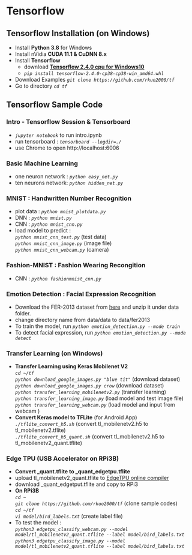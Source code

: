# Tensorflow 
## Tensorflow Installation (on Windows)
* Install **Python 3.8** for Windows
* Install nVidia **CUDA 11.1 & CuDNN 8.x** 
* Install **Tensorflow** 
  - download **[Tensorflow 2.4.0 cpu for Windows10](https://github.com/fo40225/tensorflow-windows-wheel/tree/master/2.4.0/py38/CPU%2BGPU/cuda111cudnn8avx2)** <br />
  - *`pip install tensorflow-2.4.0-cp38-cp38-win_amd64.whl`* <br />
* Download Examples *`git clone https://github.com/rkuo2000/tf`*
* Go to directory *`cd tf`*
## Tensorflow Sample Code
### Intro - Tensorflow Session & Tensorboard 
* *`jupyter notebook`* to run intro.ipynb
* run tensorboard : *`tensorboard --logdir=./`*
* use Chrome to open http://localhost:6006
### Basic Machine Learning
* one neuron network : *`python easy_net.py`*
* ten neurons network: *`python hidden_net.py`*
### MNIST : Handwritten Number Recognition
* plot data : *`python mnist_plotdata.py`*
* DNN : *`python mnist.py`*
* CNN : *`python mnist_cnn.py`*
* load model to predict : <br />
  *`python mnist_cnn_test.py`* (test data) <br />
  *`python mnist_cnn_image.py`* (image file) <br />
  *`python mnist_cnn_webcam.py`* (camera) <br />
### Fashion-MNIST : Fashion Wearing Recongition
* CNN : *`python fashionmnist_cnn.py`*
### Emotion Detection : Facial Expression Recognition
* Download the FER-2013 dataset from [here](https://anonfile.com/bdj3tfoeba/data_zip) and unzip it under data folder. 
* change directory name from data/data to data/fer2013
* To train the model, run *`python emotion_detection.py --mode train`*
* To detect facial expression, run *`python emotion_detection.py --mode detect`* 
### Transfer Learning (on Windows)
* **Transfer Learning using Keras Mobilenet V2** <br />
*`cd ~/tf`* <br />
*`python download_google_images.py "blue tit"`* (download dataset)<br />
*`python download_google_images.py crow`*       (download dataset)<br />
*`python transfer_learning_mobilenetv2.py`* (transfer learning) <br />
*`python transfer_learning_image.py`*  (load model and test image file) <br />
*`python transfer_learning_webcam.py`*  (load model and input from webcam ) <br />
* **Convert Keras model to TFLite** (for Android App) <br />
*`./tflite_convert_h5.sh`* (convert tl_mobilenetv2.h5 to tl_mobilenetv2.tflite) <br />
*`./tflite_convert_h5_quant.sh`* (convert tl_mobilenetv2.h5 to tl_mobilenetv2_quant.tflite) <br />

### Edge TPU (USB Accelerator on RPi3B)
* **Convert _quant.tflite to _quant_edgetpu.tflite** <br />
* upload tl_mobilenetv2_quant.tflite to [EdgeTPU online compiler](https://coral.withgoogle.com/web-compiler/)<br />
* download _quant_edgetput.tflite and copy to RPi3 <br />
* **On RPi3B** <br />
*`cd ~`* <br />
*`git clone https://github.com/rkuo2000/tf`* (clone sample codes)<br />
*`cd ~/tf`* <br />
*`vi model/bird_labels.txt`* (create label file) <br />
* To test the model : <br />
*`python3 edgetpu_classify_webcam.py --model model/tl_mobilenetv2_quant.tflite --label model/bird_labels.txt`* <br />
*`python3 edgetpu_classify_image.py --model model/tl_mobilenetv2_quant.tflite --label model/bird_labels.txt`* <br />
